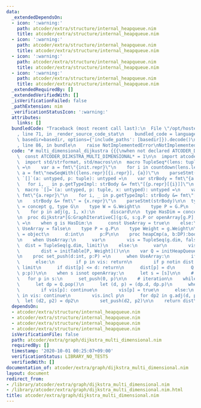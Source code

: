 ```yaml
---
data:
  _extendedDependsOn:
  - icon: ':warning:'
    path: atcoder/extra/structure/internal_heapqueue.nim
    title: atcoder/extra/structure/internal_heapqueue.nim
  - icon: ':warning:'
    path: atcoder/extra/structure/internal_heapqueue.nim
    title: atcoder/extra/structure/internal_heapqueue.nim
  - icon: ':warning:'
    path: atcoder/extra/structure/internal_heapqueue.nim
    title: atcoder/extra/structure/internal_heapqueue.nim
  - icon: ':warning:'
    path: atcoder/extra/structure/internal_heapqueue.nim
    title: atcoder/extra/structure/internal_heapqueue.nim
  _extendedRequiredBy: []
  _extendedVerifiedWith: []
  _isVerificationFailed: false
  _pathExtension: nim
  _verificationStatusIcon: ':warning:'
  attributes:
    links: []
  bundledCode: "Traceback (most recent call last):\n  File \"/opt/hostedtoolcache/Python/3.10.1/x64/lib/python3.10/site-packages/onlinejudge_verify/documentation/build.py\"\
    , line 71, in _render_source_code_stat\n    bundled_code = language.bundle(stat.path,\
    \ basedir=basedir, options={'include_paths': [basedir]}).decode()\n  File \"/opt/hostedtoolcache/Python/3.10.1/x64/lib/python3.10/site-packages/onlinejudge_verify/languages/nim.py\"\
    , line 86, in bundle\n    raise NotImplementedError\nNotImplementedError\n"
  code: "# multi_dimensional_dijkustra {{{\nwhen not declared ATCODER_DIJKSTRA_MULTI_DIMENSIONAL:\n\
    \  const ATCODER_DIJKSTRA_MULTI_DIMENSIONAL* = 1\n\n  import atcoder/extra/structure/internal_heapqueue\n\
    \  import std/strformat, std/macros\n\n  macro TupleSeq*(lens: tuple; init):untyped\
    \ =\n    var a = fmt\"{init.repr}\"\n    for i in countdown(lens.len - 1, 0):\
    \ a = fmt\"newSeqWith({lens.repr}[{i.repr}], {a})\"\n    parseStmt(a)\n\n  macro\
    \ `[]`(a: untyped, p: tuple): untyped =\n    var strBody = fmt\"{a.repr}\"\n \
    \   for i, _ in p.getTypeImpl: strBody &= fmt\"[{p.repr}[{i}]]\"\n    parseStmt(strBody)\n\
    \  macro `[]=`(a: untyped, p: tuple, x: untyped): untyped =\n    var strBody =\
    \ fmt\"{a.repr}\"\n    for i, _ in p.getTypeImpl: strBody &= fmt\"[{p.repr}[{i}]]\"\
    \n    strBody &= fmt\" = {x.repr}\"\n    parseStmt(strBody)\n\n  type GraphIterativeC\
    \ = concept g, type G\n    type W = G.Weight\n    type P = G.P\n    var x:P\n\
    \    for p in adj(g, 1, x):\n      discard\n\n  type HasDim = concept g\n    g.dim\n\
    \n  proc dijkstra*[G:GraphIterativeC](g:G, s:g.P or openArray[g.P], limit = G.Weight.inf):auto\
    \ =\n    when g is HasDim:\n      const UseArray = true\n    else:\n      const\
    \ UseArray = false\n    type P = g.P\n    type Weight = g.Weight\n\n    type DP\
    \ = object\n      d:int\n      p:P\n\n    proc heapCmp(a, b:DP):bool = a.d < b.d\n\
    \n    when UseArray:\n      var\n        vis = TupleSeq(g.dim, false)\n      \
    \  dist = TupleSeq(g.dim, limit)\n    else:\n      var\n        vis = initSet[P]()\n\
    \        dist = initTable[P, Weight]()\n\n    var Q = initHeapQueue(heapCmp)\n\
    \n    proc set_push(d:int, p:P) =\n      when UseArray:\n        if vis[p]: return\n\
    \      else:\n        if p in vis: return\n        if p notin dist: dist[p] =\
    \ limit\n      if dist[p] <= d: return\n      dist[p] = d\n      Q.push(DP(d:d,\
    \ p:p))\n\n    when s isnot openArray:\n      let s = [s]\n\n    # initial\n \
    \   for p in s:\n      set_push(0, p)\n\n    # iteration\n    while Q.len > 0:\n\
    \      let dp = Q.pop()\n      let (d, p) = (dp.d, dp.p)\n      when UseArray:\n\
    \        if vis[p]: continue\n        vis[p] = true\n      else:\n        if p\
    \ in vis: continue\n        vis.incl p\n      for dp2 in g.adj(d, p):\n      \
    \  let (d2, p2) = dp2\n        set_push(d2, p2)\n\n    return dist\n# }}}\n\n\n"
  dependsOn:
  - atcoder/extra/structure/internal_heapqueue.nim
  - atcoder/extra/structure/internal_heapqueue.nim
  - atcoder/extra/structure/internal_heapqueue.nim
  - atcoder/extra/structure/internal_heapqueue.nim
  isVerificationFile: false
  path: atcoder/extra/graph/dijkstra_multi_dimensional.nim
  requiredBy: []
  timestamp: '2020-10-01 00:25:07+09:00'
  verificationStatus: LIBRARY_NO_TESTS
  verifiedWith: []
documentation_of: atcoder/extra/graph/dijkstra_multi_dimensional.nim
layout: document
redirect_from:
- /library/atcoder/extra/graph/dijkstra_multi_dimensional.nim
- /library/atcoder/extra/graph/dijkstra_multi_dimensional.nim.html
title: atcoder/extra/graph/dijkstra_multi_dimensional.nim
---
```

